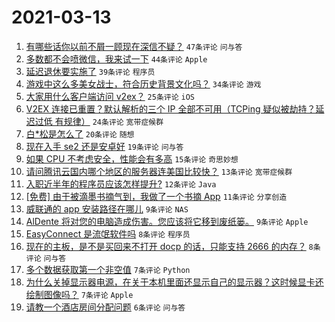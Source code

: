 # 2021-03-13

1. [有哪些话你以前不屑一顾现在深信不疑？](https://www.v2ex.com/t/761231) `47条评论` `问与答`
1. [多数都不会喷微信，我来试一下](https://www.v2ex.com/t/761262) `44条评论` `Apple`
1. [延迟退休要实施了](https://www.v2ex.com/t/761254) `39条评论` `程序员`
1. [游戏中这么多美女战士，符合历史背景文化吗？](https://www.v2ex.com/t/761219) `34条评论` `游戏`
1. [大家用什么客户端访问 v2ex？](https://www.v2ex.com/t/761241) `25条评论` `iOS`
1. [V2EX 连接已重置？默认解析的三个 IP 全部不可用（TCPing 疑似被劫持？延迟过低 有规律）](https://www.v2ex.com/t/761226) `24条评论` `宽带症候群`
1. [白*松是怎么了](https://www.v2ex.com/t/761272) `20条评论` `随想`
1. [现在入手 se2 还是安卓好](https://www.v2ex.com/t/761224) `19条评论` `问与答`
1. [如果 CPU 不考虑安全，性能会有多高](https://www.v2ex.com/t/761229) `15条评论` `奇思妙想`
1. [请问腾讯云国内哪个地区的服务器连美国比较快？](https://www.v2ex.com/t/761233) `13条评论` `宽带症候群`
1. [入职近半年的程序员应该怎样提升?](https://www.v2ex.com/t/761234) `12条评论` `Java`
1. [[免费] 由于被滴墨书摘气到，我做了一个书摘 App](https://www.v2ex.com/t/761235) `11条评论` `分享创造`
1. [威联通的 app 安装路径在哪儿](https://www.v2ex.com/t/761222) `9条评论` `NAS`
1. [AlDente 将对您的电脑造成伤害。您应该将它移到废纸篓。](https://www.v2ex.com/t/761217) `9条评论` `Apple`
1. [EasyConnect 是流氓软件吗](https://www.v2ex.com/t/761277) `8条评论` `程序员`
1. [现在的主板，是不是买回来不打开 docp 的话，只能支持 2666 的内存？](https://www.v2ex.com/t/761237) `8条评论` `问与答`
1. [多个数据获取第一个非空值](https://www.v2ex.com/t/761259) `7条评论` `Python`
1. [为什么关掉显示器电源，在关于本机里面还显示自己的显示器？这时候显卡还绘制图像吗？](https://www.v2ex.com/t/761218) `7条评论` `Apple`
1. [请教一个酒店房间分配问题](https://www.v2ex.com/t/761220) `6条评论` `问与答`
